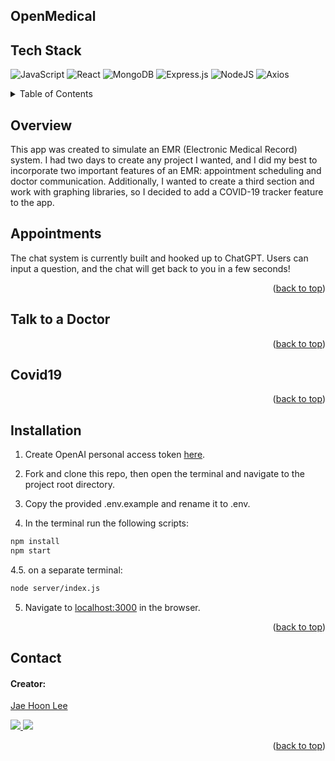 ## OpenMedical


## Tech Stack

![JavaScript](https://img.shields.io/badge/javascript-%23323330.svg?style=for-the-badge&logo=javascript&logoColor=%23F7DF1E)
![React](https://img.shields.io/badge/react-%2320232a.svg?style=for-the-badge&logo=react&logoColor=%2361DAFB)
![MongoDB](	https://img.shields.io/badge/MongoDB-4EA94B?style=for-the-badge&logo=mongodb&logoColor=white)
![Express.js](https://img.shields.io/badge/express.js-%23404d59.svg?style=for-the-badge&logo=express&logoColor=%2361DAFB)
![NodeJS](https://img.shields.io/badge/node.js-6DA55F?style=for-the-badge&logo=node.js&logoColor=white)
![Axios](https://img.shields.io/badge/-Axios-671ddf?logo=axios&logoColor=black&style=for-the-badge)

<details>
  <summary>Table of Contents</summary>
  <ol>
    <li>
      <a href="#overview">Overview</a>
      <ul>
        <li><a href="#Appointments">Appointments</a></li>
        <li><a href="#Talk-to-a-Doctor">Talk to a Doctor</a></li>
        <li><a href="#Covid19">Covid-19</a></li>
      </ul>
    </li>
    <li>
      <a href="#installation">Installation</a>
    </li>
    <li><a href="#usage">Usage</a></li>
    <li><a href="#contact">Contact</a></li>
  </ol>
</details>

## Overview

This app was created to simulate an EMR (Electronic Medical Record) system. I had two days to create any project I wanted, and I did my best to incorporate two important features of an EMR: appointment scheduling and doctor communication. Additionally, I wanted to create a third section and work with graphing libraries, so I decided to add a COVID-19 tracker feature to the app.

## Appointments

The chat system is currently built and hooked up to ChatGPT. Users can input a question, and the chat will get back to you in a few seconds!

 <p align="right">(<a href="#top">back to top</a>)</p>


## Talk to a Doctor



<p align="right">(<a href="#top">back to top</a>)</p>

## Covid19



<p align="right">(<a href="#top">back to top</a>)</p>


## Installation

1. Create OpenAI personal access token [here](https://platform.openai.com/).


2. Fork and clone this repo, then open the terminal and navigate to the project root directory.

3. Copy the provided .env.example and rename it to .env.


4. In the terminal run the following scripts:

```bash
npm install
npm start
```

4.5. on a separate terminal:

```bash
node server/index.js
```

5. Navigate to [localhost:3000](http://localhost:3000) in the browser.

<p align="right">(<a href="#top">back to top</a>)</p>

## Contact

#### Creator:

[Jae Hoon Lee](https://www.linkedin.com/in/jae-lee-2b116114b/)

<p>
 <a href="https://www.linkedin.com/in/jae-lee-2b116114b/">
 <img src="https://img.shields.io/badge/LinkedIn-0077B5?style=for-the-badge&logo=linkedin&logoColor=white">
 </a>
 <a href="https://github.com/jl924">
 <img src="https://img.shields.io/badge/GitHub-100000?style=for-the-badge&logo=github&logoColor=white">
 </a>
</p>

<p align="right">(<a href="#top">back to top</a>)</p>